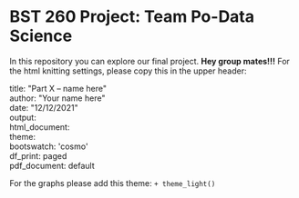 # BST 260 Project: Team Po-Data Science

In this repository you can explore our final project.
**Hey group mates!!!** 
For the html knitting settings, please copy this in the upper header:

title: "Part X – name here"  
author: "Your name here"  
date: "12/12/2021"  
output:  
  html_document:  
    theme:  
      bootswatch: 'cosmo'  
    df_print: paged  
  pdf_document: default  

For the graphs please add this theme:
`+ theme_light()`
